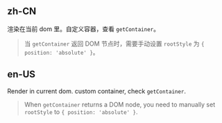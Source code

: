 ## zh-CN

渲染在当前 dom 里。自定义容器，查看 `getContainer`。

> 当 `getContainer` 返回 DOM 节点时，需要手动设置 `rootStyle` 为 `{ position: 'absolute' }`。

## en-US

Render in current dom. custom container, check `getContainer`.

> When `getContainer` returns a DOM node, you need to manually set `rootStyle` to `{ position: 'absolute' }`.
